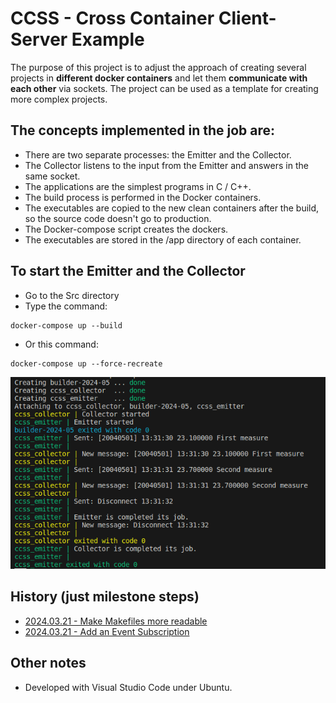 # CCSS - Cross Container Client-Server Example
The purpose of this project is to adjust the approach of creating several projects in **different docker containers** and let them **communicate with each other** via sockets. The project can be used as a template for creating more complex projects.

## The concepts implemented in the job are:
- There are two separate processes: the Emitter and the Collector.
- The Collector listens to the input from the Emitter and answers in the same socket.
- The applications are the simplest programs in C / C++.
- The build process is performed in the Docker containers.
- The executables are copied to the new clean containers after the build, so the source code doesn't go to production.
- The Docker-compose script creates the dockers.
- The executables are stored in the /app directory of each container.


## To start the Emitter and the Collector
- Go to the Src directory
- Type the command:
```
docker-compose up --build
```
- Or this command:
```
docker-compose up --force-recreate
```
![How deit looks now](Doc/Fig.01-Debug-complete.png)

## History (just milestone steps)
- [2024.03.21 - Make Makefiles more readable](https://github.com/K-S-K/CCCS/pull/10/files)
- [2024.03.21 - Add an Event Subscription](https://github.com/K-S-K/CCCS/pull/8/files)

## Other notes
- Developed with Visual Studio Code under Ubuntu.
